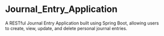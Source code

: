# Journal_Entry_Application
A RESTful Journal Entry Application built using Spring Boot, allowing users to create, view, update, and delete personal journal entries.

